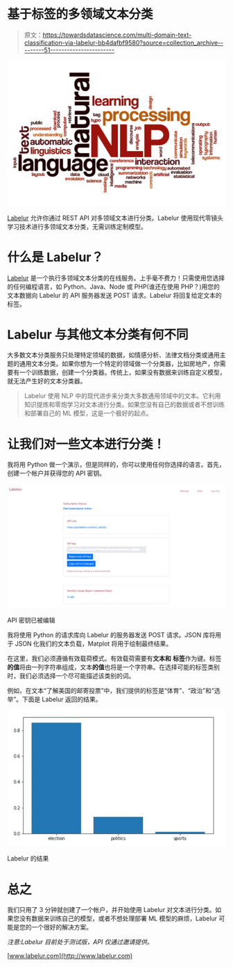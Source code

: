 # 基于标签的多领域文本分类

> 原文：<https://towardsdatascience.com/multi-domain-text-classification-via-labelur-bb4dafbf9580?source=collection_archive---------51----------------------->

![](img/177dfe20fb456f02cd6034a6022b253e.png)

[Labelur](http://www.labelur.com) 允许你通过 REST API 对多领域文本进行分类。Labelur 使用现代零镜头学习技术进行多领域文本分类，无需训练定制模型。

# 什么是 Labelur？

[Labelur](http://labelur.com) 是一个执行多领域文本分类的在线服务。上手毫不费力！只需使用您选择的任何编程语言，如 Python、Java、Node 或 PHP(谁还在使用 PHP？)用您的文本数据向 Labelur 的 API 服务器发送 POST 请求。Labelur 将回复给定文本的标签。

# Labelur 与其他文本分类有何不同

大多数文本分类服务只处理特定领域的数据，如情感分析、法律文档分类或通用主题的通用文本分类。如果你想为一个特定的领域做一个分类器，比如房地产，你需要有一个训练数据，创建一个分类器。传统上，如果没有数据来训练自定义模型，就无法产生好的文本分类器。

> Labelur 使用 NLP 中的现代进步来分类大多数通用领域中的文本。它利用知识提炼和零炮学习对文本进行分类。如果您没有自己的数据或者不想训练和部署自己的 ML 模型，这是一个极好的起点。

# 让我们对一些文本进行分类！

我将用 Python 做一个演示，但是同样的，你可以使用任何你选择的语言。首先，创建一个帐户并获得您的 API 密钥。

![](img/d28ceab7e60c3c3644e0e1ba58d6fdf6.png)

API 密钥已被编辑

我将使用 Python 的请求库向 Labelur 的服务器发送 POST 请求。JSON 库将用于 JSON 化我们的文本负载，Matplot 将用于绘制最终结果。

在这里，我们必须遵循有效载荷模式。有效载荷需要有**文本和** **标签**作为键。标签**的值**将由一列字符串组成，文本**的值**也将是一个字符串。在选择可能的标签类别时，我们必须选择一个尽可能描述该类别的词。

例如，在文本“了解美国的邮寄投票”中，我们提供的标签是“体育”、“政治”和“选举”。下面是 Labelur 返回的结果。

![](img/d415059de1658d2a9ab4e9ba6cc05881.png)

Labelur 的结果

# **总之**

我们只用了 3 分钟就创建了一个帐户，并开始使用 Labelur 对文本进行分类。如果您没有数据来训练自己的模型，或者不想处理部署 ML 模型的麻烦，Labelur 可能是您的一个很好的解决方案。

*注意:Labelur 目前处于测试版，API 仅通过邀请提供。*

[www.labelur.com](http://www.labelur.com)